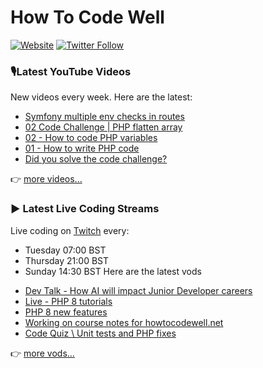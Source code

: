 # How To Code Well

[![Website](https://img.shields.io/twitch/status/howtocodewell?color=pink&label=LIVE%20CODING%20ON%20TWITCH&logoColor=%3D&style=for-the-badge)](https://howtocodewell.net/live)
[![Twitter Follow](https://img.shields.io/twitter/follow/howtocodewell?color=pink&logo=twitter&style=for-the-badge)](https://twitter.com/intent/follow?original_referer=https%3A%2F%2Fgithub.com%2Fhowtocodewell&screen_name=howtocodewell)


### 🎙️Latest YouTube Videos
New videos every week.  Here are the latest:
<!-- YOUTUBE-HTCW:START -->
- [Symfony multiple env checks in routes](https://www.youtube.com/watch?v=_p6HoEKoYoE)
- [02 Code Challenge | PHP flatten array](https://www.youtube.com/shorts/i56uwidczTY)
- [02 - How to code PHP variables](https://www.youtube.com/shorts/rNdRG-h_Aek)
- [01 - How to write PHP code](https://www.youtube.com/shorts/s6Gr2kjXgwE)
- [Did you solve the code challenge?](https://www.youtube.com/shorts/fnLM1ETJZLo)
<!-- YOUTUBE-HTCW:END -->

👉 [more videos...](https://youtube.com/howtocodewell)

### ▶️ Latest Live Coding Streams
Live coding on [Twitch](https://howtocodewell.net/live) every:
- Tuesday 07:00 BST
- Thursday 21:00 BST
- Sunday 14:30 BST
Here are the latest vods

<!-- YOUTUBE-HTCW-LIVE:START -->
- [Dev Talk - How AI will impact Junior Developer careers](https://www.youtube.com/watch?v=XqYfM4SErbo)
- [Live - PHP 8 tutorials](https://www.youtube.com/watch?v=Zb96D-jcms4)
- [PHP 8 new features](https://www.youtube.com/watch?v=Oxb36_G97CU)
- [Working on course notes for howtocodewell.net](https://www.youtube.com/watch?v=_B8ZnOHLR8U)
- [Code Quiz \\ Unit tests and PHP fixes](https://www.youtube.com/watch?v=jV-uSKuHqVk)
<!-- YOUTUBE-HTCW-LIVE:END -->

👉 [more vods...](https://youtube.com/howtocodewelllive)